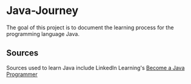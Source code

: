 # Java-Journey
The goal of this project is to document the learning process for the programming language Java. 

## Sources
Sources used to learn Java include LinkedIn Learning's [Become a Java Programmer](https://www.linkedin.com/learning/paths/become-a-java-programmer?u=35653204)
